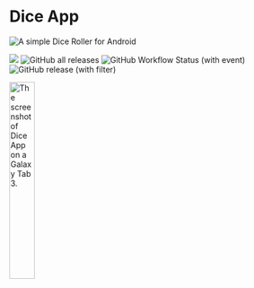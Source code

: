 # Dice App
<img alt="A simple Dice Roller for Android" src="https://img.shields.io/badge/A%20simple%20Dice%20Roller%20for-Android-green?style=flat-square&logo=android">

<img src="https://img.shields.io/github/license/sweeistaken/Dice-App?123"/> <img alt="GitHub all releases" src="https://img.shields.io/github/downloads/sweeistaken/Dice-App/total?123">
<img alt="GitHub Workflow Status (with event)" src="https://img.shields.io/github/actions/workflow/status/sweeistaken/Dice-App/build.yml?123">
<img alt="GitHub release (with filter)" src="https://img.shields.io/github/v/release/Sweeistaken/Dice-App?123">

<img alt="The screenshot of Dice App on a Galaxy Tab 3." width="30%" src="https://swee.pythonanywhere.com/dicer.png"></img>

